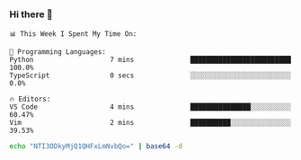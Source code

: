 ### Hi there 👋

<!--START_SECTION:waka-->
```text
📊 This Week I Spent My Time On: 

💬 Programming Languages: 
Python                   7 mins              █████████████████████████   100.0% 
TypeScript               0 secs              ░░░░░░░░░░░░░░░░░░░░░░░░░   0.0%

🔥 Editors: 
VS Code                  4 mins              ███████████████░░░░░░░░░░   60.47% 
Vim                      2 mins              ██████████░░░░░░░░░░░░░░░   39.53%
```


<!--END_SECTION:waka-->

```bash
echo "NTI3ODkyMjQ1QHFxLmNvbQo=" | base64 -d
```
